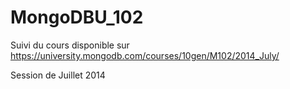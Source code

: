 # MongoDBU_102

Suivi du cours disponible sur https://university.mongodb.com/courses/10gen/M102/2014_July/

Session de Juillet 2014
